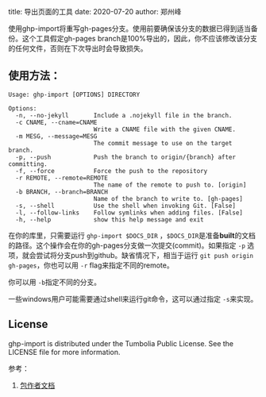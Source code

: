 title: 导出页面的工具
date: 2020-07-20
author: 郑州峰

使用ghp-import将重写gh-pages分支。使用前要确保该分支的数据已得到适当备份。这个工具假定gh-pages branch是100%导出的，因此，你不应该修改该分支的任何文件，否则在下次导出时会导致损失。

## 使用方法：

```
Usage: ghp-import [OPTIONS] DIRECTORY

Options:
  -n, --no-jekyll       Include a .nojekyll file in the branch.
  -c CNAME, --cname=CNAME
                        Write a CNAME file with the given CNAME.
  -m MESG, --message=MESG
                        The commit message to use on the target branch.
  -p, --push            Push the branch to origin/{branch} after committing.
  -f, --force           Force the push to the repository
  -r REMOTE, --remote=REMOTE
                        The name of the remote to push to. [origin]
  -b BRANCH, --branch=BRANCH
                        Name of the branch to write to. [gh-pages]
  -s, --shell           Use the shell when invoking Git. [False]
  -l, --follow-links    Follow symlinks when adding files. [False]
  -h, --help            show this help message and exit
```

在你的库里，只需要运行 `ghp-import $DOCS_DIR` ，`$DOCS_DIR`是准备**built**的文档的路径。这个操作会在你的gh-pages分支做一次提交(commit)。如果指定 `-p` 选项，就会尝试将分支push到github。缺省情况下，相当于运行 `git push origin gh-pages`，你也可以用 `-r` flag来指定不同的remote。

你可以用 `-b`指定不同的分支。

一些windows用户可能需要通过shell来运行git命令，这可以通过指定 `-s`来实现。

## License
ghp-import is distributed under the Tumbolia Public License. See the LICENSE file for more information.


参考：
1. [包作者文档](https://github.com/davisp/ghp-import)

